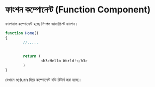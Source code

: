 # ফাংশন কম্পোনেন্ট \(Function Component\)

ফাংশনাল কম্পোনেন্ট হচ্ছে সিম্পল জাভাস্ক্রিপ্ট ফাংশন।

```javascript
function Home()
{
        //.....
        
        
        return (
                <h3>Hello World!</h3>  
        )
}
```

যেখানে return দিয়ে কম্পোনেন্ট বডি রিটার্ন করা হচ্ছে।

